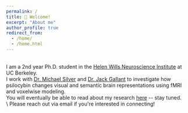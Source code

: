 ```yaml
---
permalink: /
title: 👋 Welcome!
excerpt: "About me"
author_profile: true
redirect_from: 
  - /home/
  - /home.html
---
```

\
I am a 2nd year Ph.D. student in the [Helen Wills Neuroscience Institute](https://neuroscience.berkeley.edu/) at UC Berkeley.  
I work with [Dr. Michael Silver](https://argentum.ucbso.berkeley.edu/) and [Dr. Jack Gallant](https://www.gallantlab.org) to investigate how psilocybin changes visual and semantic brain representations using fMRI and voxelwise modeling.  
You will eventually be able to read about my research [here](https://jenholmberg.github.io/research/) -- stay tuned.  
\\
Please reach out via email if you're interested in connecting!

